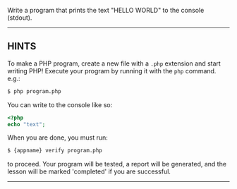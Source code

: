 Write a program that prints the text "HELLO WORLD" to the console (stdout).

----------------------------------------------------------------------
## HINTS

To make a PHP program, create a new file with a `.php` extension and start writing PHP! Execute your program by running it with the
`php` command. e.g.:

```sh
$ php program.php
```

You can write to the console like so:

```php
<?php
echo "text";
```

When you are done, you must run:

```sh
$ {appname} verify program.php
```

to proceed. Your program will be tested, a report will be generated, and the lesson will be marked 'completed' if you are successful.

----------------------------------------------------------------------
